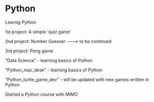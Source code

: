 # Python
 Learnig Python

1st project: A simple 'quiz game'

2nd project: Number Guesser ---> to be continued

3rd project: Pong game

"Data Science" - learning basics of Python

"Python_mac_desk" - learning basics of Python

"Python_turtle_game_dev" - will be updated with new games written in Python

Started a Python course with MIMO
